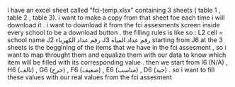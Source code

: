 i have an excel sheet called "fci-temp.xlsx" containing 3 sheets ( table 1 , table 2 , table 3). 
i want to make a copy from that sheet foe each time i will download it . 
i want to download it from the fci assesments screen inside every school to be a download button . 
the filling rules is like so : 
L2 cell = school name 
J2 رقم عداد الكهرباء
J3 رقم عداد المياة
starting from J6 at the 3 sheets is the beggining of the items that we have in the fci assesment , so i want to map throught them and equalize them with our data to know which item will be filled with its corresponding value . 
then we start from I6 (N/A) , H6 (تالف) , G6 (حرج) , F6 (ضعيف) , E6 (مناسب) , D6 (جيد) . 
so i want to fill these values with our real values from the fci assesment